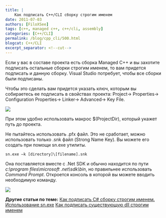 ```yaml
---
title: |
    Как подписать C++/CLI сборку строгим именем
date: 2011-07-03
authors: [FiloXSee]
tags: [c++, managed c++, c++/cli, assembly]
categories: [C++/CLI]
permalink: /blog/cpp_cli/500.html
blogcat: C++/CLI
excerpt_separator: <!--cut-->
---
```


Если у вас в составе проекта есть сборка Managed C++ и вы захотите подписать остальные сборки строгим именем, то вам придется подписать и данную сборку. Visual Studio потребует, чтобы все сборки были подписаны.

Чтобы это сделать вам придется указать ключ, которым вы собираетесь ее подписать в свойствах проекта: Project-> Properties-> Configuration Properties-> Linker-> Advanced-> Key File. 

<!--cut-->


![](http://itw66.ru/uploads/images/00/00/02/2011/07/03/503303.jpg)


При этом удобно использовать макрос $(ProjectDir), который укажет путь до проекта.

Не пытайтесь использовать .pfx файл. Это не сработает, можно использовать только .snk файл (Strong Name Key). Вы можете его создать при помощи sn.exe утилиты.

```
sn.exe –k [directory]\[filename].snk
```


Она поставляется вместе с .Net SDK и обычно находится по пути _c:\program files\microsoft .net\sdk\bin_, но правильнее использовать _Command Prompt_. Откроется консоль в которой вы можете вводить необходимую команду.


![](http://itw66.ru/uploads/images/00/00/02/2011/07/03/1dc202.jpg)


**Другие статьи по теме:**
[Как подписать C# сборку строгим именем. Использование sn.exe](http://itw66.ru/blog/c_sharp/504.html)
[Как подписать существующую dll строгим именем](http://itw66.ru/blog/c_sharp/502.html)
